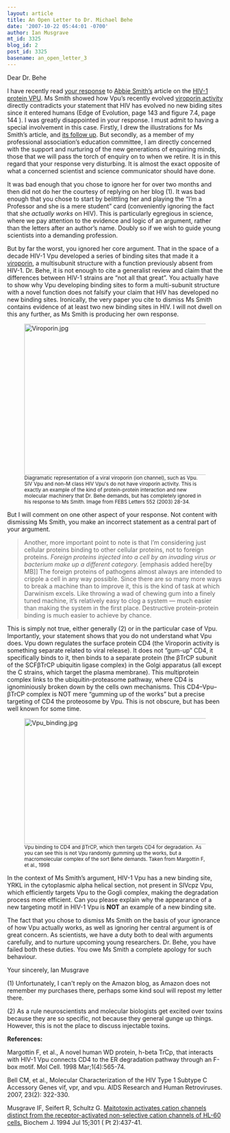 ```yaml
---
layout: article
title: An Open Letter to Dr. Michael Behe
date: '2007-10-22 05:44:01 -0700'
author: Ian Musgrave
mt_id: 3325
blog_id: 2
post_id: 3325
basename: an_open_letter_3
---
```

Dear Dr. Behe

I have recently read [your response](http://www.amazon.com/gp/blog/post/PLNK36ZEH0HZZXVX4) to [Abbie Smith’s](http://endogenousretrovirus.blogspot.com/) article on the [HIV-1 protein VPU](http://endogenousretrovirus.blogspot.com/2007/08/michael-behe-please-allow-me-to.html). Ms Smith showed how Vpu’s recently evolved [viroporin activity](http://www.tcdb.org/tcdb/family2.php?tc=1.A.40) directly contradicts your statement that HIV has evolved no new biding sites since it entered humans (Edge of Evolution, page 143 and figure 7.4, page 144 ). I was greatly disappointed in your response. I must admit to having a special involvement in this case. Firstly, I drew the illustrations for Ms Smith’s article, and [its follow up](http://endogenousretrovirus.blogspot.com/2007/08/illustrated-guide-to-vpu.html). But secondly, as a member of my professional association’s education committee, I am directly concerned with the support and nurturing of the new generations of enquiring minds, those that we will pass the torch of enquiry on to when we retire. It is in this regard that your response very disturbing. It is almost the exact opposite of what a concerned scientist and science communicator should have done.

It was bad enough that you chose to ignore her for over two months and then did not do her the courtesy of replying on her blog (1). It was bad enough that you chose to start by belittling her and playing the “I’m a Professor and she is a mere student” card (conveniently ignoring the fact that she _actually works_ on HIV). This is particularly egregious in science, where we pay attention to the evidence and logic of an argument, rather than the letters after an author’s name. Doubly so if we wish to guide young scientists into a demanding profession.

But by far the worst, you ignored her core argument. That in the space of a decade HIV-1 Vpu developed a series of binding sites that made it a [viroporin](http://www.tcdb.org/tcdb/transporter.php?tc=1.A.40.1.1), a multisubunit structure with a function previously absent from HIV-1.  Dr. Behe, it is not enough to cite a generalist review and claim that the differences between HIV-1 strains are “not all that great”. You actually have to show why Vpu developing binding sites to form a multi-subunit structure with a novel function does not falsify your claim that HIV has developed no new binding sites. Ironically, the very paper you cite to dismiss Ms Smith contains evidence of at least two new binding sites in HIV. I will not dwell on this any further, as Ms Smith is producing her own response.

<figure>
<img src="http://pandasthumb.org/archives/images/Viroporin.jpg" alt="Viroporin.jpg" width="587" height="353" />
<figcaption markdown="span">
<small>Diagramatic representation of a viral viroporin (ion channel), such as Vpu. SIV Vpu and non-M class HIV Vpu's do not have viroporin activity. This is exactly an example of the kind of protein-protein interaction and new molecular machinery that Dr. Behe demands, but has completely ignored in his response to Ms Smith. Image from FEBS Letters 552 (2003) 28-34.</small>

</figcaption>
</figure>

But I will comment on one other aspect of your response. Not content with dismissing Ms Smith, you make an incorrect statement as a central part of your argument.

> Another, more important point to note is that I’m considering just cellular proteins binding to other cellular proteins, not to foreign proteins. _Foreign proteins injected into a cell by an invading virus or bacterium make up a different category._ \[emphasis added here\[by MB\]\] The foreign proteins of pathogens almost always are intended to cripple a cell in any way possible. Since there are so many more ways to break a machine than to improve it, this is the kind of task at which Darwinism excels. Like throwing a wad of chewing gum into a finely tuned machine, it’s relatively easy to clog a system — much easier than making the system in the first place. Destructive protein-protein binding is much easier to achieve by chance.

 

This is simply not true, either generally (2) or in the particular case of Vpu. Importantly, your statement shows that you do not understand what Vpu does. Vpu down regulates the surface protein CD4 (the Viroporin activity is something separate related to viral release). It does not “gum-up” CD4, it specifically binds to it, then binds to a separate protein (the βTrCP subunit of the SCFβTrCP ubiquitin ligase complex) in the Golgi apparatus (all except the C strains, which target the plasma membrane). This multiprotein complex links to the ubiquitin-proteasome pathway, where CD4 is ignominiously broken down by the cells own mechanisms. This CD4–Vpu–βTrCP complex is NOT mere “gumming up of the works” but a precise targeting of CD4 the proteosome by Vpu. This is not obscure, but has been well known for some time.

<figure>
<img src="http://pandasthumb.org/archives/images/Vpu_binding.jpg" alt="Vpu_binding.jpg" width="500" height="294" />
<figcaption markdown="span">
<small>Vpu binding to CD4 and βTrCP, which then targets CD4 for degradation. As you can see this is not Vpu randomly gumming up the works, but a macromolecular complex of the sort Behe demands. Taken from Margottin F, et al., 1998</small>

</figcaption>
</figure>

In the context of Ms Smith’s argument, HIV-1 Vpu has a new binding site, YRKL in the cytoplasmic alpha helical section, not present in SIVcpz Vpu, which efficiently targets Vpu to the Gogli complex, making the degradation process more efficient. Can you please explain why the appearance of a new targeting motif in HIV-1 Vpu is **NOT** an example of a new binding site. 

The fact that you chose to dismiss Ms Smith on the basis of your ignorance of how Vpu actually works, as well as ignoring her central argument is of great concern. As scientists, we have a duty both to deal with arguments carefully, and to nurture upcoming young researchers. Dr. Behe, you have failed both these duties. You owe Ms Smith a complete apology for such behaviour.

Your sincerely,
Ian Musgrave

(1) Unfortunately, I can't reply on the Amazon blog, as Amazon does not remember my purchases there, perhaps some kind soul will repost my letter there. 

(2) As a rule neuroscientists and molecular biologists get excited over toxins because they are so specific, not because they general gunge up things. However, this is not the place to discuss injectable toxins.

**References:**

Margottin F, et al., A novel human WD protein, h-beta TrCp, that interacts with HIV-1 Vpu connects CD4 to the ER degradation pathway through an F-box motif. Mol Cell. 1998 Mar;1(4):565-74.

Bell CM, et al., Molecular Characterization of the HIV Type 1 Subtype C Accessory Genes vif, vpr, and vpu. AIDS Research and Human Retroviruses. 2007, 23(2): 322-330.	

Musgrave IF, Seifert R, Schultz G. [Maitotoxin activates cation channels distinct from the receptor-activated non-selective cation channels of HL-60 cells.](http://www.pubmedcentral.nih.gov/articlerender.fcgi?tool=pubmed&amp;pubmedid=7519011) Biochem J. 1994 Jul 15;301 ( Pt 2):437-41.

